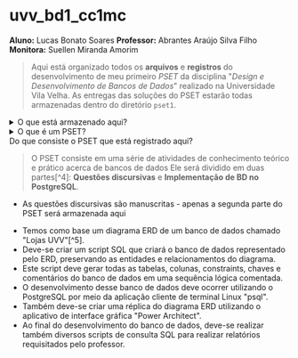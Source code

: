 # uvv_bd1_cc1mc
**Aluno:** Lucas Bonato Soares
**Professor:** Abrantes Araújo Silva Filho
**Monitora:** Suellen Miranda Amorim

> Aqui está organizado todos os **arquivos** e **registros** do desenvolvimento de meu primeiro *PSET* da disciplina "*Design e Desenvolvimento de Bancos de Dados*" realizado na Universidade Vila Velha. 
> As entregas das soluções do PSET estarão todas armazenadas dentro do diretório ``pset1``.

<details>
<summary>O que está armazenado aqui?</summary>
## Dentro desse repositório estará armazenado:
* Um script SQL único capaz de criar um banco de dados, gerar a sua estrutura e inserir dados;
  - *O script utiliza a linguagem administrativa do PostgreSQL*[^1]
* Um diagrama ERD[^2] feito na aplicação Power Architect que representa o banco de dados criado pelo script SQL;
* Uma série de scripts SQL de relatório (Queries!);
  - *Esses relatórios irão extrair dados do banco de dados criado*
> Para saber mais sobre o conteúdo que está armazenado nesse repositório, leia o tópico ``Do que consiste o PSET que está registrado aqui?``
</details>

<details>
<summary>O que é um PSET?</summary>

> Um PSET, *Problem set*[^3], é uma prática utilizada no ensino onde o aluno deve resolver uma série de problemas com uma solução completa. Eles são amplamente utilizados nas áreas de exatas e ciências da natureza para auxiliar na fixação do conteúdo. 
Ao invés de apenas um ou poucos problemas isolados serem apresentados para o aluno em diversas atividades de prazo curto, apresenta-se um conjunto complexo e intercalado de problemas relacionados entre si em uma atividade única que possui um prazo maior. Isso estimula o desenvolvimento de soluções mais sofisticadas e demanda que o aluno não apenas entenda o conteúdo mas consiga visualizar uma situação-problema panoramica e ir aplicando o que aprendeu para soluciona-la.

</details>
<summary> Do que consiste o PSET que está registrado aqui?</summary>

> O PSET consiste em uma série de atividades de conhecimento teórico e prático acerca de bancos de dados
Ele será dividido em duas partes[^4]: **Questões discursivas** e **Implementação de BD no PostgreSQL**.
  - As questões discursivas são manuscritas - apenas a segunda parte do PSET será armazenada aqui
* Temos como base um diagrama ERD de um banco de dados chamado "Lojas UVV"[^5].
* Deve-se criar um script SQL que criará o banco de dados representado pelo ERD, preservando as entidades e relacionamentos do diagrama.
* Este script deve gerar todas as tabelas, colunas, constraints, chaves e comentários do banco de dados em uma sequência lógica comentada. 
* O desenvolvimento desse banco de dados deve ocorrer utilizando o PostgreSQL por meio da aplicação cliente de terminal Linux "psql".
* Também deve-se criar uma réplica do diagrama ERD utilizando o aplicativo de interface gráfica "Power Architect".
* Ao final do desenvolvimento do banco de dados, deve-se realizar também diversos scripts de consulta SQL para realizar relatórios requisitados pelo professor.
</details>
